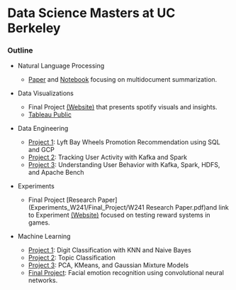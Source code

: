 # Data Science Masters at UC Berkeley

### Outline

- Natural Language Processing 
  - [Paper](Natural_Language_Processing_with_Deep_Learning/Final_Project/Inverse_Hierarchical_MutiDocument_Summarization.pdf) and [Notebook](Natural_Language_Processing_with_Deep_Learning/Final_Project/pipeline_models/pipeline.ipynb) focusing on multidocument summarization.

- Data Visualizations
  - Final Project <a href="https://people.ischool.berkeley.edu/~asozer/">(Website)</a> that presents spotify visuals and insights.
  - <a href="https://public.tableau.com/profile/frank.bruni#!/?newProfile=&activeTab=0">Tableau Public</a>
  
- Data Engineering
  - [Project 1](Data_Engineering_W205/project-1-frankbruni/Project_1.ipynb): Lyft Bay Wheels Promotion Recommendation using SQL and GCP
  - [Project 2](Data_Engineering_W205/project-2-frankbruni/Project-2.ipynb): Tracking User Activity with Kafka and Spark
  - [Project 3](Data_Engineering_W205/project-3-frankbruni/Project_3.ipynb): Understanding User Behavior with Kafka, Spark, HDFS, and Apache Bench
 
- Experiments 
  - Final Project [Research Paper](Experiments_W241/Final_Project/W241 Research Paper.pdf)and link to Experiment <a href="https://ashqtan.github.io/testing.github.io/">(Website)</a> focused on testing reward systems in games.
  
- Machine Learning
  - [Project 1](Machine_Learning_W207/Project_1/frank_bruni_p1.ipynb): Digit Classification with KNN and Naive Bayes
  - [Project 2](Machine_Learning_W207/Project_2/frank_bruni_p2.ipynb): Topic Classification
  - [Project 3](Machine_Learning_W207/Project_3/frank_bruni_p3.ipynb): PCA, KMeans, and Gaussian Mixture Models
  - [Final Project](Machine_Learning_W207/Final_Project/w207CNNmodels.ipynb): Facial emotion recognition using convolutional neural networks.
  
